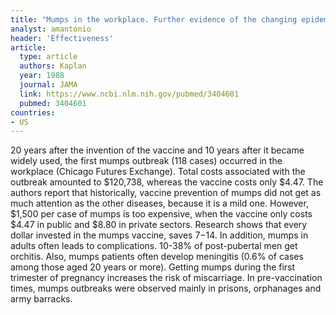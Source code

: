 ```yaml
---
title: "Mumps in the workplace. Further evidence of the changing epidemiology of a childhood vaccine-preventable disease"
analyst: amantonio
header: 'Effectiveness'
article:
  type: article
  authors: Kaplan
  year: 1988
  journal: JAMA
  link: https://www.ncbi.nlm.nih.gov/pubmed/3404601
  pubmed: 3404601
countries:
- US
---
```


20 years after the invention of the vaccine and 10 years after it became widely used, the first mumps outbreak (118 cases) occurred in the workplace (Chicago Futures Exchange). Total costs associated with the outbreak amounted to $120,738, whereas the vaccine costs only $4.47.
The authors report that historically, vaccine prevention of mumps did not get as much attention as the other diseases, because it is a mild one. However, $1,500 per case of mumps is too expensive, when the vaccine only costs $4.47 in public and $8.80 in private sectors. Research shows that every dollar invested in the mumps vaccine, saves $7-$14.
In addition, mumps in adults often leads to complications. 10-38% of post-pubertal men get orchitis. Also, mumps patients often develop meningitis (0.6% of cases among those aged 20 years or more). Getting mumps during the first trimester of pregnancy increases the risk of miscarriage.
In pre-vaccination times, mumps outbreaks were observed mainly in prisons, orphanages and army barracks.

